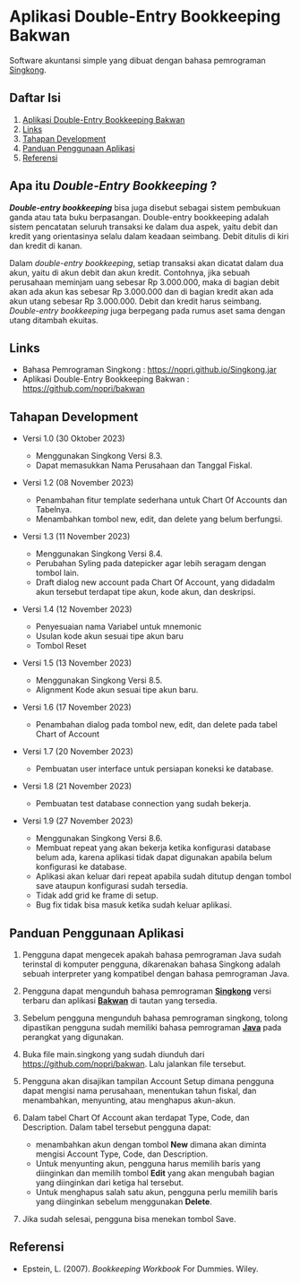
# Aplikasi Double-Entry Bookkeeping Bakwan

Software akuntansi simple yang dibuat dengan bahasa pemrograman [Singkong](https://github.com/nopri/nopri.github.io).


## Daftar Isi

  1. [Aplikasi Double-Entry Bookkeeping Bakwan](#aplikasi-double-entry-bookkeeping-bakwan)
  2. [Links](#links)
  3. [Tahapan Development](#tahapan-development)
  4. [Panduan Penggunaan Aplikasi](#panduan-penggunaan-aplikasi)
  5. [Referensi](#referensi)


 ## Apa itu *_Double-Entry Bookkeeping_* ?

 **_Double-entry bookkeeping_** bisa juga disebut sebagai sistem pembukuan ganda atau tata buku berpasangan. Double-entry bookkeeping adalah sistem pencatatan seluruh transaksi ke dalam dua aspek, yaitu debit dan kredit yang orientasinya selalu dalam keadaan seimbang. Debit ditulis di kiri dan kredit di kanan.
 
 Dalam _double-entry bookkeeping_, setiap transaksi akan dicatat dalam dua akun, yaitu di akun debit dan akun kredit. Contohnya, jika sebuah perusahaan meminjam uang sebesar Rp 3.000.000, maka di bagian debit akan ada akun kas sebesar Rp 3.000.000 dan di bagian kredit akan ada akun utang sebesar Rp 3.000.000. Debit dan kredit harus seimbang. _Double-entry bookkeeping_ juga berpegang pada rumus aset sama dengan utang ditambah ekuitas.


## Links

- Bahasa Pemrograman Singkong : https://nopri.github.io/Singkong.jar
- Aplikasi Double-Entry Bookkeeping Bakwan : https://github.com/nopri/bakwan


## Tahapan Development

- Versi 1.0 (30 Oktober 2023)
    - Menggunakan Singkong Versi 8.3.
    - Dapat memasukkan Nama Perusahaan dan Tanggal Fiskal.

- Versi 1.2 (08 November 2023)
    - Penambahan fitur template sederhana untuk Chart Of Accounts dan Tabelnya.
    - Menambahkan tombol new, edit, dan delete yang belum berfungsi.

- Versi 1.3 (11 November 2023)
    - Menggunakan Singkong Versi 8.4.
    - Perubahan Syling pada datepicker agar lebih seragam dengan tombol lain.
    - Draft dialog new account pada Chart Of Account, yang didadalm akun tersebut terdapat tipe akun, kode akun, dan deskripsi.

- Versi 1.4 (12 November 2023)
    - Penyesuaian nama Variabel untuk mnemonic
    - Usulan kode akun sesuai tipe akun baru
    - Tombol Reset

- Versi 1.5 (13 November 2023)
    - Menggunakan Singkong Versi 8.5.
    - Alignment Kode akun sesuai tipe akun baru.

- Versi 1.6 (17 November 2023)
    - Penambahan dialog pada tombol new, edit, dan delete pada tabel Chart of Account

- Versi 1.7 (20 November 2023)
    - Pembuatan user interface untuk persiapan koneksi ke database.

- Versi 1.8 (21 November 2023)
    - Pembuatan test database connection yang sudah bekerja.

- Versi 1.9 (27 November 2023)
    - Menggunakan Singkong Versi 8.6.
    - Membuat repeat yang akan bekerja ketika konfigurasi database belum ada, karena aplikasi tidak dapat digunakan apabila belum konfigurasi ke database.
    - Aplikasi akan keluar dari repeat apabila sudah ditutup dengan tombol save ataupun konfigurasi sudah tersedia.
    - Tidak add grid ke frame di setup.
    - Bug fix tidak bisa masuk ketika sudah keluar aplikasi.


 ## Panduan Penggunaan Aplikasi
 
 1. Pengguna dapat mengecek apakah bahasa pemrograman Java sudah terinstal di komputer pengguna, dikarenakan bahasa Singkong adalah sebuah interpreter yang kompatibel dengan bahasa pemrograman Java.

2. Pengguna dapat mengunduh bahasa pemrograman [**Singkong**](https://nopri.github.io/Singkong.jar) versi terbaru dan aplikasi [**Bakwan**](https://github.com/nopri/bakwan) di tautan yang tersedia.

3. Sebelum pengguna mengunduh bahasa pemrograman singkong, tolong dipastikan pengguna sudah memiliki bahasa pemrograman [**Java**](https://www.java.com/download/ie_manual.jsp) pada perangkat yang digunakan.

4. Buka file main.singkong yang sudah diunduh dari  https://github.com/nopri/bakwan. Lalu jalankan file tersebut.
   
5. Pengguna akan disajikan tampilan Account Setup dimana pengguna dapat mengisi nama perusahaan, menentukan tahun fiskal, dan menambahkan, menyunting, atau menghapus akun-akun.

6. Dalam tabel Chart Of Account akan terdapat Type, Code, dan Description. Dalam tabel tersebut pengguna dapat:
   - menambahkan akun dengan tombol **New** dimana akan diminta mengisi Account Type, Code, dan Description. 
   - Untuk menyunting akun, pengguna harus memilih baris yang diinginkan dan memilih tombol **Edit** yang akan mengubah bagian yang diinginkan dari ketiga hal tersebut. 
   - Untuk menghapus salah satu akun, pengguna perlu memilih baris yang diinginkan sebelum menggunakan **Delete**.

7. Jika sudah selesai, pengguna bisa menekan tombol Save.


## Referensi

- Epstein, L. (2007). _Bookkeeping Workbook_ For Dummies. Wiley.
